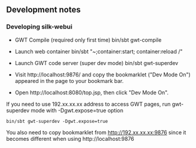 ## Development notes


### Developing silk-webui

 - GWT Compile (required only first time)
    bin/sbt gwt-compile

 - Launch web container
    bin/sbt "~;container:start; container:reload /"

 - Launch GWT code server (super dev mode)
    bin/sbt gwt-superdev

 - Visit http://localhost:9876/ and copy the bookmarklet ("Dev Mode On") appeared in the page to your bookmark bar.

 - Open http://localhost:8080/top.jsp, then click "Dev Mode On".


 If you need to use 192.xx.xx.xx address to access GWT pages, run gwt-superdev mode with -Dgwt.expose=true option

    bin/sbt gwt-superdev -Dgwt.expose=true

 You also need to copy bookmarklet from http://192.xx.xx.xx:9876 since it becomes different when using http://localhost:9876

